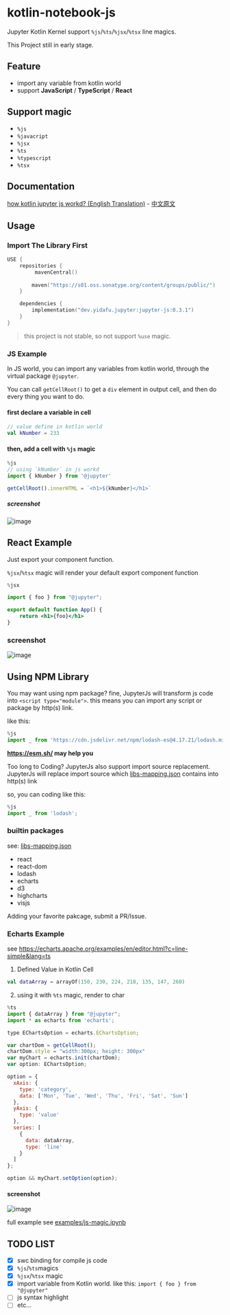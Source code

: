 # kotlin-notebook-js

Jupyter Kotlin Kernel support `%js`/`%ts`/`%jsx`/`%tsx` line magics.

This Project still in early stage.

## Feature

+ import any variable from kotlin world
+ support **JavaScript** / **TypeScript** / **React**

## Support magic

+ `%js`
+ `%javacript`
+ `%jsx`
+ `%ts`
+ `%typescript`
+ `%tsx`

## Documentation

[how kotlin jupyter js workd? (English Translation)](./docs//how-kotlin-jupyter-work.md) - [中文原文](./docs//how-kotlin-jupyter-work.zh-CN.md)

## Usage

### Import The Library First

```kt
USE {
    repositories {
         mavenCentral()
         
        maven("https://s01.oss.sonatype.org/content/groups/public/")
    }

    dependencies {
        implementation("dev.yidafu.jupyter:jupyter-js:0.3.1")
    }
}
```

> this project is not stable, so not support `%use` magic.

### JS Example

In JS world, you can import any variables from kotlin world, through the virtual package `@jupyter`.

You can call `getCellRoot()` to get a `div` element in output cell, and then do every thing you want to do.

#### first declare a variable in cell

```kt
// value define in kotlin world
val kNumber = 233
```

#### then, add a cell with `%js` magic

```js
%js
// using `kNumber` in js workd
import { kNumber } from '@jupyter'

getCellRoot().innerHTML = `<h1>${kNumber}</h1>`
```

##### screenshot

![image](https://github.com/yidafu/kotlin-jupyter-js/assets/22773923/cd1d84d3-7dcc-4f0f-8a3e-50300e4f7e4c)

## React Example

Just export your component function.

`%jsx`/`%tsx` magic will render your default export component function

```jsx
%jsx

import { foo } from "@jupyter";

export default function App() {
    return <h1>{foo}</h1>
}
```

### screenshot

![image](https://github.com/yidafu/kotlin-jupyter-js/assets/22773923/c8902c7e-813d-41b3-be6b-b0ee192e890b)

## Using NPM Library

You may want using npm package? fine, JupyterJs will transform js code into `<script type="module">`. this means you can import any script or package by http(s) link.

like this:

```js
%js
import _ from 'https://cdn.jsdelivr.net/npm/lodash-es@4.17.21/lodash.min.js';
```

**<https://esm.sh/> may help you**

Too long to Coding? JupyterJs also support import source replacement. JupyterJs will replace import source which [libs-mapping.json](jupyter-js/src/main/resources/libs-mapping.json) contains into http(s) link

so, you can coding like this:

```js
%js
import _ from 'lodash';
```

### builtin packages

see: [libs-mapping.json](jupyter-js/src/main/resources/libs-mapping.json)

+ react
+ react-dom
+ lodash
+ echarts
+ d3
+ highcharts
+ visjs

Adding your favorite pakcage, submit a PR/Issue.

### Echarts Example

see <https://echarts.apache.org/examples/en/editor.html?c=line-simple&lang=ts>

1. Defined Value in Kotlin Cell

```kt
val dataArray = arrayOf(150, 230, 224, 218, 135, 147, 260)
```

2. using it with `%ts` magic, render to char

```js
%ts
import { dataArray } from "@jupyter";
import * as echarts from 'echarts';

type EChartsOption = echarts.EChartsOption;

var chartDom = getCellRoot();
chartDom.style = "width:300px; height: 300px"
var myChart = echarts.init(chartDom);
var option: EChartsOption;

option = {
  xAxis: {
    type: 'category',
    data: ['Mon', 'Tue', 'Wed', 'Thu', 'Fri', 'Sat', 'Sun']
  },
  yAxis: {
    type: 'value'
  },
  series: [
    {
      data: dataArray,
      type: 'line'
    }
  ]
};

option && myChart.setOption(option);
```

#### screenshot

![image](https://github.com/yidafu/kotlin-jupyter-js/assets/22773923/b5aa06d3-24dc-4e3e-a020-8bd7ac5b1bae)

full example see [examples/js-magic.ipynb](./examples//js-magic.ipynb)

## TODO LIST

+ [x] swc binding for compile js code
+ [x] `%js`/`%ts`magics
+ [x] `%jsx`/`%tsx` magic
+ [x] import variable from Kotlin world. like this: `import { foo } from "@jupyter"`
+ [ ] js syntax highlight
+ [ ] etc...
